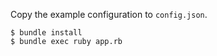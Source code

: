 Copy the example configuration to `config.json`.

```text
$ bundle install
$ bundle exec ruby app.rb
```
